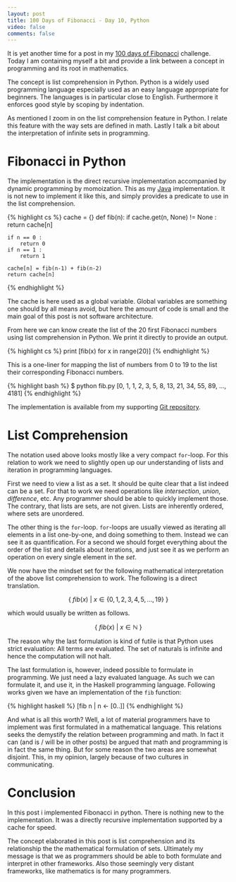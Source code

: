 ```yaml
---
layout: post
title: 100 Days of Fibonacci - Day 10, Python
video: false
comments: false
---
```


<!--{ Introduction to the project | }-->
It is yet another time for a post in my
[100 days of Fibonacci](/blog/100-days-of-fibonacci-overview) challenge.
Today I am containing myself a bit and provide a link between
a concept in programming and its root in mathematics.

<!--{ Introduction to Python | }-->
The concept is list comprehension in Python. Python is a widely
used programming language especially used as an easy language
appropriate for beginners. The languages is in particular
close to English. Furthermore it enforces good style by scoping by indentation.

<!--{ My take on Fibonacci in python }-->
As mentioned I zoom in on the list comprehension feature in
Python. I relate this feature with the way sets are defined in
math. Lastly I talk a bit about the interpretation of infinite sets in
programming.

# Fibonacci in Python
<!--{ Overview on the Python implementation | }-->
The implementation is the direct recursive implementation accompanied
by dynamic programming by momoization. This as
my [Java](/blog/100-days-of-fibonacci-day-2-java/) implementation. It is not
new to implement it like this, and simply provides a predicate to use in
the list comprehension.

{% highlight cs %}
cache = {}
def fib(n):
    if cache.get(n, None) != None :
        return cache[n]

    if n == 0 :
        return 0
    if n == 1 :
        return 1

    cache[n] = fib(n-1) + fib(n-2)
    return cache[n]
{% endhighlight %}

<!--{ Justification of the cache | }-->
The cache is here used as a global variable. Global variables are something one
should by all means avoid, but here the amount of code is small and the main
goal of this post is not software architecture.

<!--{ Transition to the list comprehension formulation |  }-->
From here we can know create the list of the 20 first Fibonacci numbers using
list comprehension in Python. We print it directly to provide an output.

{% highlight cs %}
print [fib(x) for x in range(20)]
{% endhighlight %}

This is a one-liner for mapping the list of numbers from 0 to 19 to the list
their corresponding Fibonacci numbers.

{% highlight bash %}
$ python fib.py 
[0, 1, 1, 2, 3, 5, 8, 13, 21, 34, 55, 89, ..., 4181]
{% endhighlight %}

The implementation is available from my supporting
[Git repository](https://github.com/madsbuch/fibonacci/tree/master/python).

# List Comprehension
<!--{ Set initial intuition in a for loop | }-->
The notation used above looks mostly like a very compact `for`-loop. For this
relation to work we need to slightly open up our understanding of lists and
iteration in programming languages.

<!--{ The new understanding of lists | }-->
First we need to view a list as a set. It should be quite clear that a list
indeed can be a set. For that to work we need operations like _intersection_,
_union_, _difference_, etc. Any programmer should be able to quickly implement
those. The contrary, that lists are sets, are not given. Lists are inherently
ordered, where sets are unordered.

<!--{ New understanding of iteration | }-->
The other thing is the `for`-loop. `for`-loops are usually viewed as iterating
all elements in a list one-by-one, and doing something to them. Instead we 
can see it as quantification. For a second we should forget everything about
the order of the list and details about iterations, and just see it as we 
perform an operation on every single element in the _set_.

We now have the mindset set for the following mathematical interpretation of
the above list comprehension to work. The following is a direct translation. 

$$
    \{ \ fib(x) \ | \ x \in \{0, 1, 2, 3, 4, 5, ..., 19\} \ \}
$$

which would usually be written as follows.

$$
    \{ \ fib(x) \ | \ x \in \mathbb{N} \ \}
$$

The reason why the last formulation is kind of futile is that Python
uses strict evaluation: All terms are evaluated. The set of naturals is
infinite and hence the computation will not halt.

The last formulation is, however, indeed possible to formulate in programming.
We just need a lazy evaluated language. As such we can formulate it, and use it,
in the Haskell programming language. Following works given we have an
implementation of the `fib` function:

{% highlight haskell %}
[fib n | n <- [0..]]
{% endhighlight %}

And what is all this worth? Well, a lot of material programmers have to
implement was first formulated in a mathematical language. This relations seeks
the demystify the relation between programming and math. In fact it can (and
is / will be in other posts) be argued that math and programming is in fact
the same thing. But for some reason the two areas are somewhat disjoint. This,
in my opinion, largely because of two cultures in communicating.

# Conclusion
<!--{ Fibonacci was implemented | }-->
In this post i implemented Fibonacci in python. There is nothing new to
the implementation. It was a directly recursive implementation supported
by a cache for speed.

<!--{ Conclusion of list comprehension | }-->
The concept elaborated in this post is list comprehension and its relationship
the the mathematical formulation of sets. Ultimately my message is that we as
programmers should be able to both formulate and interpret in other frameworks.
Also those seemingly very distant frameworks, like mathematics is for
many programmers.